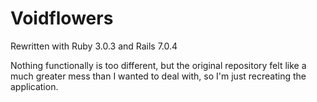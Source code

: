 # Voidflowers

Rewritten with Ruby 3.0.3 and Rails 7.0.4

Nothing functionally is too different, but the original repository felt like a much greater mess than I wanted to deal with, so I'm just recreating the application.
